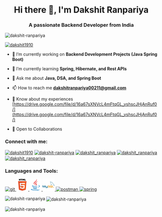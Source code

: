 <h1 align="center">Hi there 👋, I'm Dakshit Ranpariya</h1>


<h3 align="center">A passionate Backend Developer from India</h3>

<p align="left"> <img src="https://komarev.com/ghpvc/?username=dakshit-ranpariya&label=Profile%20views&color=0e75b6&style=flat" alt="dakshit-ranpariya" /> </p>

<p align="left"> <a href="https://twitter.com/dakshit1910" target="blank"><img src="https://img.shields.io/twitter/follow/dakshit1910?logo=twitter&style=for-the-badge" alt="dakshit1910" /></a> </p>


- 🔭 I’m currently working on **Backend Development Projects (Java Spring Boot)**

- 🌱 I’m currently learning **Spring, Hibernate, and Rest APIs**

- 💬 Ask me about **Java, DSA, and Spring Boot**
  
- 📫 How to reach me **dakshitranpariya00211@gmail.com**

- 📄 Know about my experiences [https://drive.google.com/file/d/16a67sXNVcL4mFtqGL_vshscJHjAnRuf0/](https://drive.google.com/file/d/16a67sXNVcL4mFtqGL_vshscJHjAnRuf0/)
- 🤝 Open to Collaborations

<h3 align="left">Connect with me:</h3>
<p align="left">
<a href="https://twitter.com/dakshit1910" target="blank"><img align="center" src="https://raw.githubusercontent.com/rahuldkjain/github-profile-readme-generator/master/src/images/icons/Social/twitter.svg" alt="dakshit1910" height="30" width="40" /></a>
<a href="https://linkedin.com/in/dakshit-ranpariya" target="blank"><img align="center" src="https://raw.githubusercontent.com/rahuldkjain/github-profile-readme-generator/master/src/images/icons/Social/linked-in-alt.svg" alt="dakshit-ranpariya" height="30" width="40" /></a>
<a href="https://instagram.com/dakshit_ranpariya" target="blank"><img align="center" src="https://raw.githubusercontent.com/rahuldkjain/github-profile-readme-generator/master/src/images/icons/Social/instagram.svg" alt="dakshit_ranpariya" height="30" width="40" /></a>
<a href="https://www.leetcode.com/dakshit_ranpariya" target="blank"><img align="center" src="https://raw.githubusercontent.com/rahuldkjain/github-profile-readme-generator/master/src/images/icons/Social/leet-code.svg" alt="dakshit_ranpariya" height="30" width="40" /></a>
<a href="https://auth.geeksforgeeks.org/user/dakshit_ranpariya" target="blank"><img align="center" src="https://raw.githubusercontent.com/rahuldkjain/github-profile-readme-generator/master/src/images/icons/Social/geeks-for-geeks.svg" alt="dakshit_ranpariya" height="30" width="40" /></a>
</p>

<h3 align="left">Languages and Tools:</h3>
<p align="left"> <a href="https://git-scm.com/" target="_blank" rel="noreferrer"> <img src="https://www.vectorlogo.zone/logos/git-scm/git-scm-icon.svg" alt="git" width="40" height="40"/> </a> <a href="https://www.w3.org/html/" target="_blank" rel="noreferrer"> <img src="https://raw.githubusercontent.com/devicons/devicon/master/icons/html5/html5-original-wordmark.svg" alt="html5" width="40" height="40"/> </a> <a href="https://www.java.com" target="_blank" rel="noreferrer"> <img src="https://raw.githubusercontent.com/devicons/devicon/master/icons/java/java-original.svg" alt="java" width="40" height="40"/> </a> <a href="https://www.mysql.com/" target="_blank" rel="noreferrer"> <img src="https://raw.githubusercontent.com/devicons/devicon/master/icons/mysql/mysql-original-wordmark.svg" alt="mysql" width="40" height="40"/> </a> <a href="https://postman.com" target="_blank" rel="noreferrer"> <img src="https://www.vectorlogo.zone/logos/getpostman/getpostman-icon.svg" alt="postman" width="40" height="40"/> </a> <a href="https://spring.io/" target="_blank" rel="noreferrer"> <img src="https://www.vectorlogo.zone/logos/springio/springio-icon.svg" alt="spring" width="40" height="40"/> </a> </p>

<p><img align="left" src="https://github-readme-stats.vercel.app/api/top-langs?username=dakshit-ranpariya&show_icons=true&locale=en&layout=compact" alt="dakshit-ranpariya" /></p>

<p>&nbsp;<img align="center" src="https://github-readme-stats.vercel.app/api?username=dakshit-ranpariya&show_icons=true&locale=en" alt="dakshit-ranpariya" /></p>

<p><img align="center" src="https://github-readme-streak-stats.herokuapp.com/?user=dakshit-ranpariya&" alt="dakshit-ranpariya" /></p>

